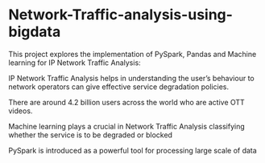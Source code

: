 # Network-Traffic-analysis-using-bigdata
This project explores the implementation of  PySpark, Pandas and Machine learning for IP Network Traffic Analysis:

IP Network Traffic Analysis helps in understanding the user’s behaviour  to network operators can give effective service degradation policies.

There are around 4.2 billion users across the world who are active OTT videos.

Machine learning plays a crucial in Network Traffic Analysis classifying whether the service is to be degraded or blocked

PySpark is introduced as a powerful tool for processing large scale of data
